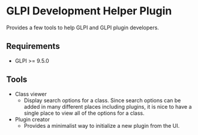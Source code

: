 # GLPI Development Helper Plugin

Provides a few tools to help GLPI and GLPI plugin developers.

## Requirements
- GLPI >= 9.5.0

## Tools
 - Class viewer
   - Display search options for a class. Since search options can be added in many different places including plugins, it is nice to have a single place to view all of the options for a class.
 - Plugin creator
   - Provides a minimalist way to initialize a new plugin from the UI.